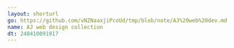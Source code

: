 ```yaml
---
layout: shorturl
go: https://github.com/vNZNaaxjiPcoUd/tmp/blob/note/AJ%20web%20dev.md
name: AJ web design collection
dt: 240410091917
---
```

